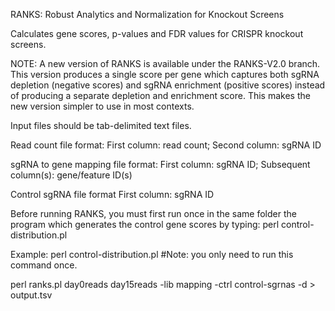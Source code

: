 RANKS: Robust Analytics and Normalization for Knockout Screens

Calculates gene scores, p-values and FDR values for CRISPR knockout screens.

NOTE: A new version of RANKS is available under the RANKS-V2.0 branch. This version produces a single score per gene which captures both sgRNA depletion (negative scores) and sgRNA enrichment (positive scores) instead of producing a separate depletion and enrichment score. This makes the new version simpler to use in most contexts.

Input files should be tab-delimited text files.

Read count file format: 
First column: read count; Second column: sgRNA ID

sgRNA to gene mapping file format:
First column: sgRNA ID; Subsequent column(s): gene/feature ID(s)

Control sgRNA file format
First column: sgRNA ID


Before running RANKS, you must first run once in the same folder the program which generates the control gene scores by typing:
	perl control-distribution.pl


Example:
perl control-distribution.pl        #Note: you only need to run this command once.

perl ranks.pl day0reads day15reads -lib mapping -ctrl control-sgrnas -d > output.tsv
